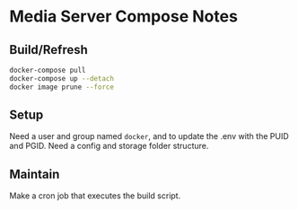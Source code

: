 # Media Server Compose Notes

## Build/Refresh

```bash
docker-compose pull
docker-compose up --detach
docker image prune --force
```

## Setup

Need a user and group named `docker`, and to update the .env with the PUID and PGID.
Need a config and storage folder structure.

## Maintain

Make a cron job that executes the build script.
